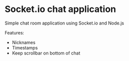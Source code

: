 # Socket.io chat application

Simple chat room application using Socket.io and Node.js

Features:
* Nicknames
* Timestamps
* Keep scrollbar on bottom of chat
